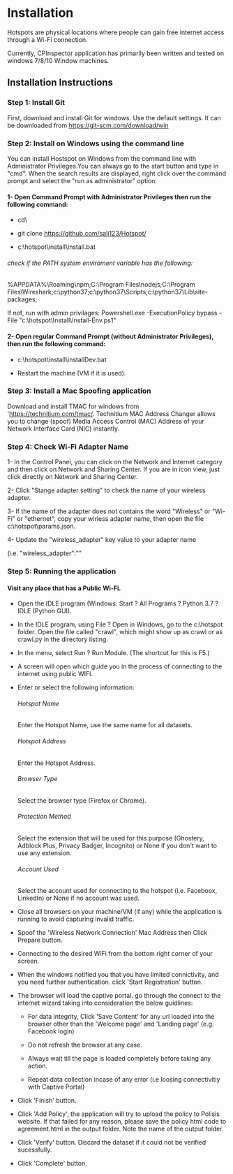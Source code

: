# Installation
Hotspots are physical locations where people can gain free internet access through a Wi-Fi connection.

Currently, CPInspector application has primarily been written and tested on windows 7/8/10 Window machines. 





## Installation Instructions


### Step 1: Install Git

First, download and install Git for windows. Use the default settings. It can be downloaded from https://git-scm.com/download/win


### Step 2: Install on Windows using the command line

You can install Hostspot on Windows from the command line with Administrator Privileges.You can always go to the start button and type in "cmd". When the search results are displayed, right click over the command prompt and select the "run as administrator" option. 



#### 1- Open  Command Prompt with Administrator Privileges then run the following command: 


- cd\


- git clone https://github.com/sali123/Hotspot/



- c:\hotspot\install\install.bat 




###### check if the PATH  system enviroment variable has the following:

%APPDATA%\Roaming\npm;C:\Program Files\nodejs;C:\Program Files\Wireshark;c:\python37;c:\python37\Scripts;c:\python37\Lib\site-packages; 

If not, run with admin privilages: Powershell.exe -ExecutionPolicy bypass -File "c:\hotspot\Install\Install-Env.ps1"



#### 2- Open  regular Command Prompt (without Administrator Privileges), then run the following command:  

- c:\hotspot\install\installDev.bat 

- Restart the machine (VM if it is used).


### Step 3: Install a Mac Spoofing application

Download and install TMAC for windows  from 'https://technitium.com/tmac/. Technitium MAC Address Changer allows you to change (spoof) Media Access Control (MAC) Address of your Network Interface Card (NIC) instantly.



### Step 4: Check Wi-Fi Adapter Name

1- In the Control Panel, you can click on the Network and Internet category and then click on Network and Sharing Center. If you are in icon view, just click directly on Network and Sharing Center.

2- Click "Stange adapter setting" to check the name of your wireless adapter. 

3- If the name of the adapter does not contains the word "Wireless" or "Wi-Fi" or "ethernet", copy your wirless adapter name, then open the file c:\hotspot\params.json.

4- Update the "wireless_adapter"  key value to your adapter name 

(i.e. "wireless_adapter":"<my adapter name goes here>"



### Step 5: Running the application

####  Visit any place that has a Public Wi-Fi.


- Open the IDLE program (Windows: Start ? All Programs ? Python 3.7 ? IDLE (Python GUI).

- In the IDLE program, using File ? Open in Windows, go to the c:\hotspot folder. Open the file called "crawl", which might show up as crawl or as crawl.py in the directory listing.


- In the menu, select Run ? Run Module. (The shortcut for this is F5.)


- A screen will open which guide you in the process of connecting to the internet using public WIFI. 

- Enter or select the following information:

	###### Hotspot Name
	Enter the Hotspot Name, use the same name for all datasets.

	###### Hotspot Address
	Enter the Hotspot Address.

	###### Browser Type
	Select the browser type (Firefox or Chrome).

	###### Protection Method
	Select the extension that will be used for this purpose (Ghostery, Adblock Plus, Privacy Badger, Incognito) or None if you don't want to use any extension.

	###### Account Used
	Select the account used for connecting to the hotspot (i.e. Faceboox, LinkedIn) or None if no account was used. 


- Close all browsers on your machine/VM (if any) while the application is running to avoid capturing invalid traffic.

- Spoof the 'Wireless Network Connection' Mac Address then Click Prepare button.

- Connecting to the desired WiFi from the bottom right corner of your screen.

- When the windows notified you that you have limited connictivity, and you need further authentication. click 'Start Registration' button.

- The browser will load the captive portal. go through the  connect to the internet wizard taking into consideration the below guidlines:

	 * For data integrity, Click 'Save Content' for any url loaded into the browser other than the 'Welcome page' and 'Landing page' (e.g. Facebook login)
	 * Do not refresh the browser at any case.

	 * Always wait till the page is loaded completely before taking any action.

	 * Repeat data collection incase of any error (i.e loosing connectivitiy with Captive Portal)

- Click 'Finish' button.

- Click 'Add Policy', the application will try to upload the policy to Polisis website. If that failed for any reason, please save the policy html code to agreement.html in the output folder. Note the name of the output folder.

- Click 'Verify' button. Discard the dataset if it could not be verified sucessfully.


- Click 'Complete' button.





